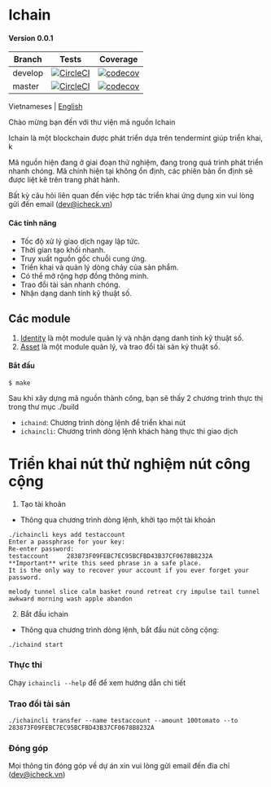 <h1>Ichain </h1>
<h4>Version 0.0.1 </h4>

Branch    | Tests | Coverage
----------|-------|---------
develop   | [![CircleCI](https://circleci.com/gh/icheckteam/ichain/tree/develop.svg?style=shield)](https://circleci.com/gh/icheckteam/ichain/tree/develop) | [![codecov](https://codecov.io/gh/icheckteam/ichain/branch/develop/graph/badge.svg)](https://codecov.io/gh/icheckteam/ichain)
master    | [![CircleCI](https://circleci.com/gh/icheckteam/ichain/tree/master.svg?style=shield)](https://circleci.com/gh/icheckteam/ichain/tree/master) | [![codecov](https://codecov.io/gh/icheckteam/ichain/branch/master/graph/badge.svg)](https://codecov.io/gh/icheckteam/ichain)

Vietnameses | [English](README.md)

Chào mừng bạn đến với thư viện mã nguồn Ichain

Ichain là một blockchain được phát triển dựa trên tendermint giúp triển khai, k

Mã nguồn hiện đang ở giai đoạn thử nghiệm, đang trong quá trình phát triển nhanh chóng. Mã chính hiện tại không ổn định, các phiên bản ổn định sẽ được liệt kê trên trang phát hành.

Bất kỳ câu hỏi liên quan đến việc hợp tác triển khai ứng dụng xin vui lòng gửi đến email (dev@icheck.vn)


#### Các tính năng
- Tốc độ xử  lý giao dịch ngay lập tức.
- Thời gian tạo khối nhanh.
- Truy xuất nguồn gốc chuỗi cung ứng.
- Triển khai và quản lý dòng chảy của sản phẩm.
- Có thể mở rộng hợp đồng thông minh.
- Trao đổi tài sản nhanh chóng.
- Nhận dạng danh tính kỹ thuật số.

## Các module

1. [Identity](https://github.com/icheckteam/documentation/blob/master/Identity.md) là một module quản lý và nhận dạng danh tính kỹ thuật số.
2. [Asset](https://github.com/icheckteam/documentation/blob/master/Asset.md) là một module quản lý, và trao đổi tài sản ký thuật số.

#### Bắt đầu

```
$ make
````

Sau khi xây dựng mã nguồn thành công, bạn sẽ thấy 2 chương trình thực thị trong thư mục ./build

- `ichaind`: Chương trình dòng lệnh để triển khai nút
- `ichaincli`: Chương trình dòng lệnh khách hàng thực thi giao dịch 


# Triển khai nút thử nghiệm nút công cộng

1. Tạo tài khoản
- Thông qua chương trình dòng lệnh, khởi tạo một tài khoản
```
./ichaincli keys add testaccount
Enter a passphrase for your key:
Re-enter password:
testaccount     283873F09FEBC7EC95BCFBD43B37CF0678B8232A
**Important** write this seed phrase in a safe place.
It is the only way to recover your account if you ever forget your password.

melody tunnel slice calm basket round retreat cry impulse tail tunnel awkward morning wash apple abandon
```
2. Bắt đầu ichain
- Thông qua chương trình dòng lệnh, bắt đầu nút công cộng:
```
./ichaind start
```

### Thực thi

Chạy `ichaincli --help` để  để xem hướng dẫn chi tiết

### Trao đổi tài sản
```
./ichaincli transfer --name testaccount --amount 100tomato --to 283873F09FEBC7EC95BCFBD43B37CF0678B8232A
```
### Đóng góp
Mọi thông tin đóng góp về dự án xin vui lòng gửi email đến đia chỉ (dev@icheck.vn)
